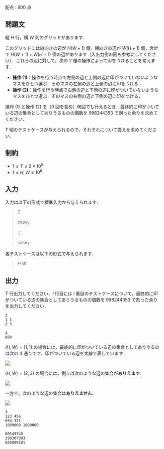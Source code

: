 配点 : $600$ 点

## 問題文

縦 $H$ 行，横 $W$ 列のグリッドがあります．

このグリッドには縦向きの辺が $H(W+1)$ 個，横向きの辺が $W(H+1)$ 個，合計で $H(W+1) + W(H+1)$ 個の辺があります（入出力例の図も参考にしてください）．これらの辺に対して，次の $2$ 種の操作によって印をつけることを考えます．

- **操作 (1)**：操作を行う時点で左側の辺と上側の辺に印がついていないようなマスをひとつ選ぶ．そのマスの左側の辺と上側の辺に印をつける．
- **操作 (2)**：操作を行う時点で右側の辺と下側の辺に印がついていないようなマスをひとつ選ぶ．そのマスの右側の辺と下側の辺に印をつける．

操作 (1) と操作 (2) を（$0$ 回を含め）何回でも行えるとき，最終的に印がついている辺の集合としてありうるものの個数を $998244353$ で割った余りを求めてください．

$T$ 個のテストケースが与えられるので，それぞれについて答えを求めてください．

## 制約

- $1\leq T\leq 2\times 10^5$
- $1\leq H, W\leq 10^6$

## 入力

入力は以下の形式で標準入力から与えられます．

> $T$
> 
> $\text{case}_1$
> 
> $\vdots$
> 
> $\text{case}_T$

各テストケースは以下の形式で与えられます．

> $H$ $W$

## 出力

$T$ 行出力してください．$i$ 行目には $i$ 番目のテストケースについて，最終的に印がついている辺の集合としてありうるものの個数を $998244353$ で割った余りを出力してください．

```input1
2
1 1
2 3
```

```output1
4
800
```

$(H, W)=(1,1)$ の場合には，最終的に印がついている辺の集合としてありうるのは次の $4$ 通りです．印がついている辺を太線で表しています．

![](https://img.atcoder.jp/arc166/bd84a15ada55c0df6d4e66863053bd59.png)

$(H, W)=(2,3)$ の場合には，例えば次のような辺の集合が**ありえます**．

![](https://img.atcoder.jp/arc166/66c77b9132c38d82c36732966ff3ae4f.png)

一方で，次のような辺の集合は**ありえません**．

![](https://img.atcoder.jp/arc166/0029e3cc83a0232231ddf6e280c7f9a8.png)

```input2
3
123 456
654 321
1000000 1000000
```

```output2
60549740
298307903
656009181
```